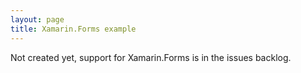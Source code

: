 ```yaml
---
layout: page
title: Xamarin.Forms example
---
```


Not created yet, support for Xamarin.Forms is in the issues backlog.

[forms]: http://xamarin.com/forms